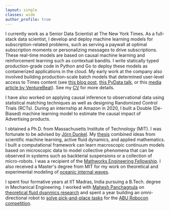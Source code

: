 ```yaml
---
layout: single
classes: wide
author_profile: true
---
```


I currently work as a Senior Data Scientist at The New York Times. As a full-stack data scientist, I develop and deploy machine learning models for subscription-related problems, such as serving a paywall at optimal subscription moments or personalizing messages to drive subscriptions. These real-time models are based on causal machine learning and reinforcement learning such as contextual bandits. I write statically typed production-grade code in Python and Go to deploy these models as containerized applications in the cloud. My early work at the company also involved building production-scale batch models that determined user-level access to Times content (see [this blog post](https://open.nytimes.com/how-the-new-york-times-uses-machine-learning-to-make-its-paywall-smarter-e5771d5f46f8), [this PyData talk](https://www.youtube.com/watch?v=6CmS96K6-EE), or this [media article by VentureBeat](https://venturebeat.com/ai/how-machine-learning-helps-the-new-york-times-power-its-paywall/)). See my [CV](https://rohitsupekar.github.io/assets/rohit_supekar.pdf) for more details.

I have also worked on applying causal inference to observational data using statistical matching techniques as well as designing Randomized Control Trials (RCTs). During an internship at Amazon in 2020, I built a Double (De-Biased) machine learning model to estimate the causal impact of Advertising products.

I obtained a Ph.D. from Massachusetts Institute of Technology (MIT). I was fortunate to be advised by [Jörn Dunkel](https://math.mit.edu/~dunkel/). My [thesis](https://rohitsupekar.github.io/assets/phd_thesis.pdf) combined ideas from scientific machine learning, active fluid dynamics, and applied mathematics. I built a computational framework can learn macroscopic continuum models based on microscopic data to model collective phenomena that can be observed in systems such as backterial suspensions or a collection of micro-robots. I was a recipient of the [Mathworks Engineering Fellowship](https://engineering.mit.edu/2021-mathworks-fellows/page/2/). I also received a Master's degree from MIT for my work on theoretical and experimental modeling of [oceanic internal waves](https://rohitsupekar.github.io/assets/sm_thesis.pdf). 

I spent four formative years at IIT Madras, India pursuing a B.Tech. degree in Mechanical Engineering. I worked with [Mahesh Panchagnula](https://home.iitm.ac.in/mvp/) on [theoretical fluid dyanmics research](https://arxiv.org/abs/1408.6654) and spent a year building an omni-directional robot to [solve pick-and-place tasks](https://www.youtube.com/watch?v=M6jNqmd_Jek) for the [ABU Robocon competition](https://en.wikipedia.org/wiki/ABU_Robocon).  